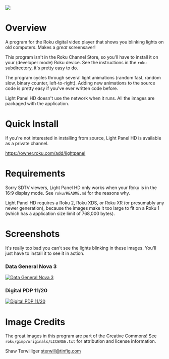 ![](/sterwill/lightpanel/raw/master/roku/images/MainMenu_Icon_Center_HD.png)

# Overview

A program for the Roku digital video player that shows you 
blinking lights on old computers.  Makes a _great_ screensaver!

This program isn't in the Roku Channel Store, so you'll have to 
install it on your (developer mode) Roku device.  See the 
instructions in the `roku` subdirectory, it's pretty easy to do.

The program cycles through several light animations
(random fast, random slow, binary counter, left-to-right).
Adding new animations to the source code is pretty easy if
you've ever written code before.

Light Panel HD doesn't use the network when it runs.  All the images
are packaged with the application.

# Quick Install

If you're not interested in installing from source, Light Panel HD 
is available as a private channel.

https://owner.roku.com/add/lightpanel

# Requirements

Sorry SDTV viewers, Light Panel HD only works when your Roku is in
the 16:9 display mode.  See `roku/README.md` for the reasons
why.

Light Panel HD requires a Roku 2, Roku XDS, or Roku XR
(or presumably any newer generation), because the images
make it too large to fit on a Roku 1 (which has a application
size limit of 768,000 bytes).

# Screenshots

It's really too bad you can't see the lights blinking in these
images.  You'll just have to install it to see it in action.

### Data General Nova 3
[![Data General Nova 3](https://raw.github.com/sterwill/lightpanel/master/screenshots/nova3-hd-small.png)](https://raw.github.com/sterwill/lightpanel/master/screenshots/nova3-hd.png)

### Digital PDP 11/20
[![Digital PDP 11/20](https://raw.github.com/sterwill/lightpanel/master/screenshots/pdp1120-hd-small.png)](https://raw.github.com/sterwill/lightpanel/master/screenshots/pdp1120-hd.png)

# Image Credits

The great images in this program are part of the Creative Commons!
See `roku/gimp/originals/LICENSE.txt` for attribution and license
information. 

Shaw Terwilliger <sterwill@tinfig.com>
